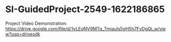 # SI-GuidedProject-2549-1622186865
Project Video Demonstration:
https://drive.google.com/file/d/1vLEqNV9MTq_Tmiauls5gH5h7FvDgQj_w/view?usp=drivesdk
